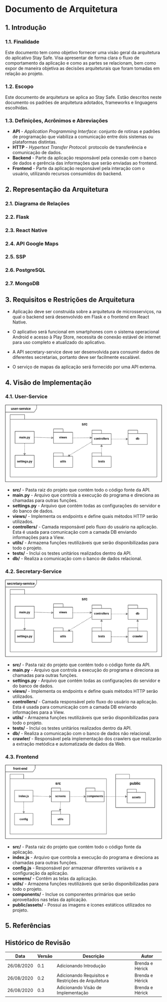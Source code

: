 # Documento de Arquitetura

## 1. Introdução

### 1.1. Finalidade

Este documento tem como objetivo fornecer uma visão geral da arquitetura do aplicativo Stay Safe. Visa apresentar de forma clara o fluxo de comportamento da aplicação e como as partes se relacionam, bem como expor de maneira objetiva as decisões arquiteturais que foram tomadas em relação ao projeto.

### 1.2. Escopo

Este documento de arquitetura se aplica ao Stay Safe. Estão descritos neste documento os padrões de arquitetura adotados, frameworks e linguagens escolhidas.

### 1.3. Definições, Acrônimos e Abreviações

* **API** - *Application Programming Interface*: conjunto de rotinas e padrões de programação que viabiliza a comunicação entre dois sistemas ou plataformas distintas.
* **HTTP** - *Hypertext Transfer Protocol*: protocolo de transferência e comunicação de dados.
* **Backend** - Parte da aplicação responsável pela conexão com o banco de dados e gerência das informações que serão enviadas ao frontend.
* **Frontend** - Parte da aplicação responsável pela interação com o usuário, utilizando recursos consumidos do backend.

## 2. Representação da Arquitetura

### 2.1. Diagrama de Relações
### 2.2. Flask
### 2.3. React Native
### 2.4. API Google Maps
### 2.5. SSP
### 2.6. PostgreSQL
### 2.7. MongoDB

## 3. Requisitos e Restrições de Arquitetura

* Aplicação deve ser construída sobre a arquitetura de microsserviços, na qual o backend será desenvolvido em Flask e o frontend em React Native.

* O aplicativo será funcional em smartphones com o sistema operacional Android e acesso à Play Store, necessita de conexão estável de internet para uso completo e atualizado do aplicativo.

* A API secretary-service deve ser desenvolvida para consumir dados de diferentes secretarias, portanto deve ser facilmente escalável.

* O serviço de mapas da aplicação será fornecido por uma API externa.

## 4. Visão de Implementação

### 4.1. User-Service
![User-Service](images/architecture/user-service.png)

* **src/** - Pasta raiz do projeto que contém todo o código fonte da API.
* **main.py** - Arquivo que controla a execução do programa e direciona as chamadas para outras funções.
* **settings.py** - Arquivo que contém todas as configurações do servidor e do banco de dados.
* **views/** - Implementa os endpoints e define quais métodos HTTP serão utilizados.
* **controllers/** - Camada responsável pelo fluxo do usuário na aplicação.  Esta é usada para comunicação com a camada DB enviando informações para a View.
* **utils/** - Armazena funções reutilizáveis que serão disponibilizadas para todo o projeto. 
* **tests/** - Inclui os testes unitários realizados dentro da API.
* **db/** - Realiza a comunicação com o banco de dados relacional.

### 4.2. Secretary-Service
![Secretary-Service](images/architecture/secretary-service.png)

* **src/** - Pasta raiz do projeto que contém todo o código fonte da API.
* **main.py** - Arquivo que controla a execução do programa e direciona as chamadas para outras funções.
* **settings.py** - Arquivo que contém todas as configurações do servidor e do banco de dados.
* **views/** - Implementa os endpoints e define quais métodos HTTP serão utilizados.
* **controllers/** - Camada responsável pelo fluxo do usuário na aplicação.  Esta é usada para comunicação com a camada DB enviando informações para a View.
* **utils/** - Armazena funções reutilizáveis que serão disponibilizadas para todo o projeto. 
* **tests/** - Inclui os testes unitários realizados dentro da API.
* **db/** - Realiza a comunicação com o banco de dados não relacional.
* **crawler/** - Responsável pela implementação dos crawlers que realizarão a extração metódica e automatizada de dados da Web. 

### 4.3. Frontend
![Frontend](images/architecture/frontend.png)

* **src/** - Pasta raiz do projeto que contém todo o código fonte da aplicação.
* **index.js** - Arquivo que controla a execução do programa e direciona as chamadas para outras funções.
* **config.js** - Responsável por armazenar diferentes variáveis e a configuração da aplicação.
* **screens/** - Contêm as telas da aplicação.
* **utils/** - Armazena funções reutilizáveis que serão disponibilizadas para todo o projeto. 
* **components/** - Inclue os componentes primários que serão aproveitados nas telas da aplicação.
* **public/assets/** - Possui as imagens e ícones estáticos utilizados no projeto. 

## 5. Referências

## Histórico de Revisão

| Data | Versão| Descrição | Autor |
|----|----|----|----|
| 26/08/2020 | 0.1 | Adicionando Introdução | Brenda e Hérick |
| 26/08/2020 | 0.2 | Adicionando Requisitos e Restrições de Arquitetura | Brenda e Hérick |
| 26/08/2020 | 0.3 | Adicionando Visão de Implementação | Brenda e Hérick |
